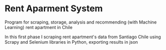 # Rent Aparment System

Program for scraping, storage, analysis and recommending (with Machine Learning) rent apartment in Chile

In this first phase I scraping rent apartment's data from Santiago Chile using Scrapy and Selenium libraries in Python, exporting results in json
